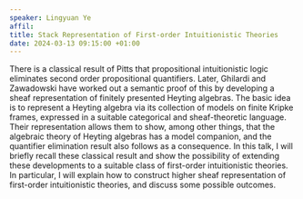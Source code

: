 ```yaml
---
speaker: Lingyuan Ye
affil: 
title: Stack Representation of First-order Intuitionistic Theories
date: 2024-03-13 09:15:00 +01:00
---
```

There is a classical result of Pitts that propositional intuitionistic logic eliminates second order propositional quantifiers.
Later, Ghilardi and Zawadowski have worked out a semantic proof of this by developing a sheaf representation of finitely presented Heyting algebras.
The basic idea is to represent a Heyting algebra via its collection of models on finite Kripke frames, expressed in a suitable categorical and sheaf-theoretic language.
Their representation allows them to show, among other things, that the algebraic theory of Heyting algebras has a model companion, and the quantifier elimination result also follows as a consequence.
In this talk, I will briefly recall these classical result and show the possibility of extending these developments to a suitable class of first-order intuitionistic theories.
In particular, I will explain how to construct higher sheaf representation of first-order intuitionistic theories, and discuss some possible outcomes.
